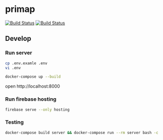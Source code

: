 # primap
[![Build Status](https://github.com/sue445/primap/workflows/build/badge.svg?branch=master)](https://github.com/sue445/primap/actions?query=workflow%3Abuild)
[![Build Status](https://github.com/sue445/primap/workflows/deploy/badge.svg?branch=master)](https://github.com/sue445/primap/actions?query=workflow%3Adeploy)

## Develop
### Run server
```bash
cp .env.examle .env
vi .env

docker-compose up --build
```

open http://localhost:8000

### Run firebase hosting
```bash
firebase serve --only hosting
```

### Testing
```bash
docker-compose build server && docker-compose run --rm server bash -c 'firebase --project test emulators:exec --only firestore,pubsub "make test"'
```
